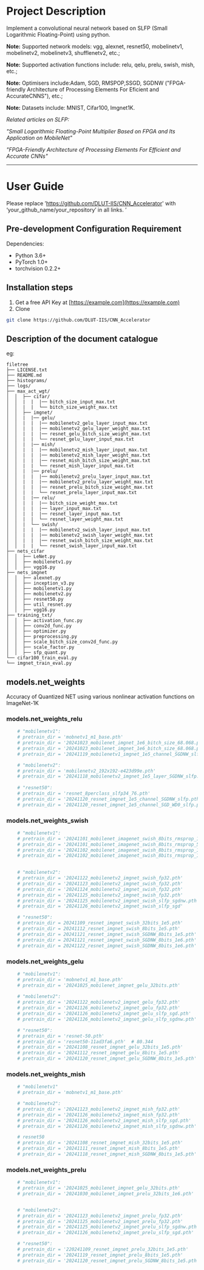 # Project Description

Implement a convolutional neural network based on SLFP (Small Logarithmic Floating-Point) using python.  

**Note:** Supported network models: vgg, alexnet, resnet50, mobelinetv1, mobelinetv2, mobelinetv3, shufflenetv2, etc.;   

**Note:** Supported activation functions include: relu, qelu, prelu, swish, mish, etc.;  

**Note:** Optimisers include:Adam, SGD, RMSPOP,SSGD, SGDNW ("FPGA-friendly Architecture of Processing Elements For Eficient and AccurateCNNS"), etc.;  

**Note:** Datasets include: MNIST, Cifar100, lmgnet1K.  


*Related articles on SLFP:*

*"Small Logarithmic Floating-Point Multiplier Based on FPGA and Its Application on MobileNet"*  

*"FPGA-Friendly Architecture of Processing Elements For Efficient and Accurate CNNs"*  

****

# User Guide

Please replace ’https://github.com/DLUT-IIS/CNN_Accelerator' with ‘your_github_name/your_repository’ in all links. ’

## Pre-development Configuration Requirement

Dependencies:
- Python 3.6+
- PyTorch 1.0+
- torchvision 0.2.2+

## **Installation steps**

1. Get a free API Key at [https://example.com](https://example.com)
2. Clone 

```sh
git clone https://github.com/DLUT-IIS/CNN_Accelerator
```

## Description of the document catalogue
eg:

```
filetree 
├── LICENSE.txt
├── README.md
├── histograms/
├── logs/
├── max_act_wgt/
│  │  ├── cifar/
│  │  |  |  |── bitch_size_input_max.txt
│  │  |  |  └── bitch_size_weight_max.txt
│  │  ├── imgnet/
│  │  |  |── gelu/
│  │  |  |  |── mobilenetv2_gelu_layer_input_max.txt
│  │  |  |  |── mobilenetv2_gelu_layer_weight_max.txt
│  │  |  |  |── resnet_gelu_bitch_size_weight_max.txt
│  │  |  |  └── resnet_gelu_layer_input_max.txt
│  │  |  |── mish/
│  │  |  |  |── mobilenetv2_mish_layer_input_max.txt
│  │  |  |  |── mobilenetv2_mish_layer_weight_max.txt
│  │  |  |  |── resnet_mish_bitch_size_weight_max.txt
│  │  |  |  └── resnet_mish_layer_input_max.txt
│  │  |  |── prelu/
│  │  |  |  |── mobilenetv2_prelu_layer_input_max.txt
│  │  |  |  |── mobilenetv2_prelu_layer_weight_max.txt
│  │  |  |  |── resnet_prelu_bitch_size_weight_max.txt
│  │  |  |  └── resnet_prelu_layer_input_max.txt
│  │  |  |── relu/
│  │  |  |  |── bitch_size_weight_max.txt
│  │  |  |  |── layer_input_max.txt
│  │  |  |  |── resnet_layer_input_max.txt
│  │  |  |  └── resnet_layer_weight_max.txt
│  │  |  └── swish/
│  │  |  |  |── mobilenetv2_swish_layer_input_max.txt
│  │  |  |  |── mobilenetv2_swish_layer_weight_max.txt
│  │  |  |  |── resnet_swish_bitch_size_weight_max.txt
│  │  |  |  └── resnet_swish_layer_input_max.txt
├── nets_cifar
│  │  ├── LeNet.py
│  │  ├── mobilenetv1.py
│  │  ├── vgg16.py
├── nets_imgnet
│  │  ├── alexnet.py
│  │  ├── inception_v3.py
│  │  ├── mobilenetv1.py
│  │  ├── mobilenetv2.py
│  │  ├── resnet50.py
│  │  ├── util_resnet.py
│  │  ├── vgg16.py
├── training_txt/
│  │  ├── activation_func.py
│  │  ├── conv2d_func.py
│  │  ├── optimizer.py
│  │  ├── preprocessing.py
│  │  ├── scale_bitch_size_conv2d_func.py
│  │  ├── scale_factor.py
│  │  ├── sfp_quant.py
└── cifar100_train_eval.py
└── imgnet_train_eval.py

```

## models.net_weights

Accuracy of Quantized NET using various nonlinear activation functions on ImageNet-1K   

### models.net_weights_relu

```python
    # "mobilenetv1":
    # pretrain_dir = 'mobnetv1_m1_base.pth'                                   # 68.786%
    # pretrain_dir = '20241023_mobilenet_imgnet_1e6_bitch_size_68.068.pth'    # 68.068%  
    # pretrain_dir = '20241023_mobilenet_imgnet_1e6_bitch_size_68.068.pth'    # 68.068%
    # pretrain_dir = '20241119_mobilenetv1_imgnet_1e5_channel_SGDNW_slfp.pth' # 68.064% 

    # "mobilenetv2":
    # pretrain_dir = 'mobilenetv2_192x192-e423d99e.pth'                       # 72.254% 
    # pretrain_dir = '20241118_mobilenetv2_imgnet_1e5_layer_SGDNW_slfp.pth'   # 71.872% 
                                     
    # "resnet50":
    # pretrain_dir = 'resnet_8perclass_slfp34_76.pth'                         # 75.864%
    # pretrain_dir = '20241120_resnet_imgnet_1e5_channel_SGDNW_slfp.pth'      # 76.276%
    # pretrain_dir = '20241120_resnet_imgnet_1e5_channel_SGD_WD0_slfp.pth'    # 76.352% 
```

### models.net_weights_swish

```python
    # "mobilenetv1":  
    # pretrain_dir = '20241101_mobilenet_imagenet_swish_8bits_rmsprop_1e4_32.pth' # 66.644%
    # pretrain_dir = '20241101_mobilenet_imagenet_swish_8bits_rmsprop_5e6_32.pth' # 67.294%
    # pretrain_dir = '20241102_mobilenet_imagenet_swish_8bits_rmsprop_1e6_64.pth' # 67.396%
    # pretrain_dir = '20241102_mobilenet_imagenet_swish_8bits_rmsprop_1e6_128.pth'# 67.418%

  
    # "mobilenetv2":
    # pretrain_dir = '20241122_mobilenetv2_imgnet_swish_fp32.pth'             # 71.862%
    # pretrain_dir = '20241123_mobilenetv2_imgnet_swish_fp32.pth'             # 71.976%
    # pretrain_dir = '20241124_mobilenetv2_imgnet_swish_fp32.pth'             # 71.952%
    # pretrain_dir = '20241125_mobilenetv2_imgnet_swish_fp32.pth'             # 72.366%
    # pretrain_dir = '20241125_mobilenetv2_imgnet_swish_slfp_sgdnw.pth'       # 71.688% 
    # pretrain_dir = '20241126_mobilenetv2_imgnet_swish_slfp_sgd'             # 71.404%

    # "resnet50":
    # pretrain_dir = 20241109_resnet_imgnet_swish_32bits_1e5.pth'             # 79.64%
    # pretrain_dir = 20241112_resnet_imgnet_swish_8bits_1e5.pth'              # 78.482, 78.8%
    # pretrain_dir = 20241121_resnet_imgnet_swish_SGDNW_8bits_1e5.pth'        # 78.608%
    # pretrain_dir = 20241121_resnet_imgnet_swish_SGDNW_8bits_1e6.pth'        # 78.64%
    # pretrain_dir = 20241122_resnet_imgnet_swish_SGDNW_8bits_1e6.pth'        # 78.71%
```

### models.net_weights_gelu

```python
    # "mobilenetv1":
    # pretrain_dir = 'mobnetv1_m1_base.pth'                                  # 68.786%
    # pretrain_dir = '20241025_mobilenet_imgnet_gelu_32bits.pth'             # 4.928%
  
    # "mobilenetv2":
    # pretrain_dir = '20241122_mobilenetv2_imgnet_gelu_fp32.pth'             # 71.782% 
    # pretrain_dir = '20241126_mobilenetv2_imgnet_gelu_fp32.pth'             # 72.122% 
    # pretrain_dir = '20241126_mobilenetv2_imgnet_gelu_slfp_sgd.pth'         # 71.276%
    # pretrain_dir = '20241126_mobilenetv2_imgnet_gelu_slfp_sgdnw.pth'       # 71.588%

    # "resnet50":
    # pretrain_dir = 'resnet-50.pth'
    # pretrain_dir = 'resnet50-11ad3fa6.pth'  # 80.344
    # pretrain_dir = '20241108_resnet_imgnet_gelu_32bits_1e5.pth'            # 74.11%
    # pretrain_dir = '20241112_resnet_imgnet_gelu_8bits_1e5.pth'             # 73.118%
    # pretrain_dir = '20241120_resnet_imgnet_gelu_SGDNW_8bits_1e5.pth'       # 73.432%
```

### models.net_weights_mish

```python
    # "mobilenetv1"   
    # pretrain_dir = 'mobnetv1_m1_base.pth'                             	 # 68.786%   

    # "mobilenetv2":
    # pretrain_dir = '20241123_mobilenetv2_imgnet_mish_fp32.pth'             # 71.628%
    # pretrain_dir = '20241126_mobilenetv2_imgnet_mish_fp32.pth'             # 72.298%
    # pretrain_dir = '20241126_mobilenetv2_imgnet_mish_slfp_sgd.pth'         # 71.466%
    # pretrain_dir = '20241126_mobilenetv2_imgnet_mish_slfp_sgdnw.pth'       # 71.914%

    # resnet50
    # pretrain_dir = '20241108_resnet_imgnet_mish_32bits_1e5.pth'            # 79.78%
    # pretrain_dir = '20241111_resnet_imgnet_mish_8bits_1e5.pth'             # 77.722%
    # pretrain_dir = '20241118_resnet_imgnet_mish_SGDNW_8bits_1e5.pth'       # 78.154%
```

### models.net_weights_prelu

```python
    # "mobilenetv1":
    # pretrain_dir = '20241025_mobilenet_imgnet_gelu_32bits.pth'             # 64.928%
    # pretrain_dir = '20241030_mobilenet_imgnet_prelu_32bits_1e6.pth'        # 68.302%


    # "mobilenetv2":
    # pretrain_dir = '20241123_mobilenetv2_imgnet_prelu_fp32.pth'            # 71.968%
    # pretrain_dir = '20241125_mobilenetv2_imgnet_prelu_fp32.pth'            # 72.334%
    # pretrain_dir = '20241125_mobilenetv2_imgnet_prelu_slfp_sgdnw.pth'      # 71.502%
    # pretrain_dir = '20241126_mobilenetv2_imgnet_prelu_slfp_sgd.pth'        # 71.366%

    # "resnet50":
    # pretrain_dir = '220241109_resnet_imgnet_prelu_32bits_1e5.pth'          # 79.22% 
    # pretrain_dir = '20241119_resnet_imgnet_prelu_8bits_1e5.pth'            # 76.51% 
    # pretrain_dir = '20241120_resnet_imgnet_prelu_SGDNW_8bits_1e5.pth'      # 77.128% 
```


